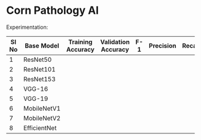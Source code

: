 # Corn Pathology AI

Experimentation:

|Sl No| Base Model | Training Accuracy | Validation Accuracy | F-1 | Precision | Recall | Accuracy Curves | Loss Curves | Confusion Matrix |
|-----|------------|-------------------|---------------------|-----|-----------|--------|-----------------|-------------|------------------|
|1| ResNet50 | | | | | | | | |
|2| ResNet101 | | | | | | | | |
|3| ResNet153 | | | | | | | | |
|4| VGG-16 | | | | | | | | |
|5| VGG-19 | | | | | | | | |
|6| MobileNetV1 | | | | | | | | |
|7| MobileNetV2 | | | | | | | | |
|8| EfficientNet | | | | | | | | |
